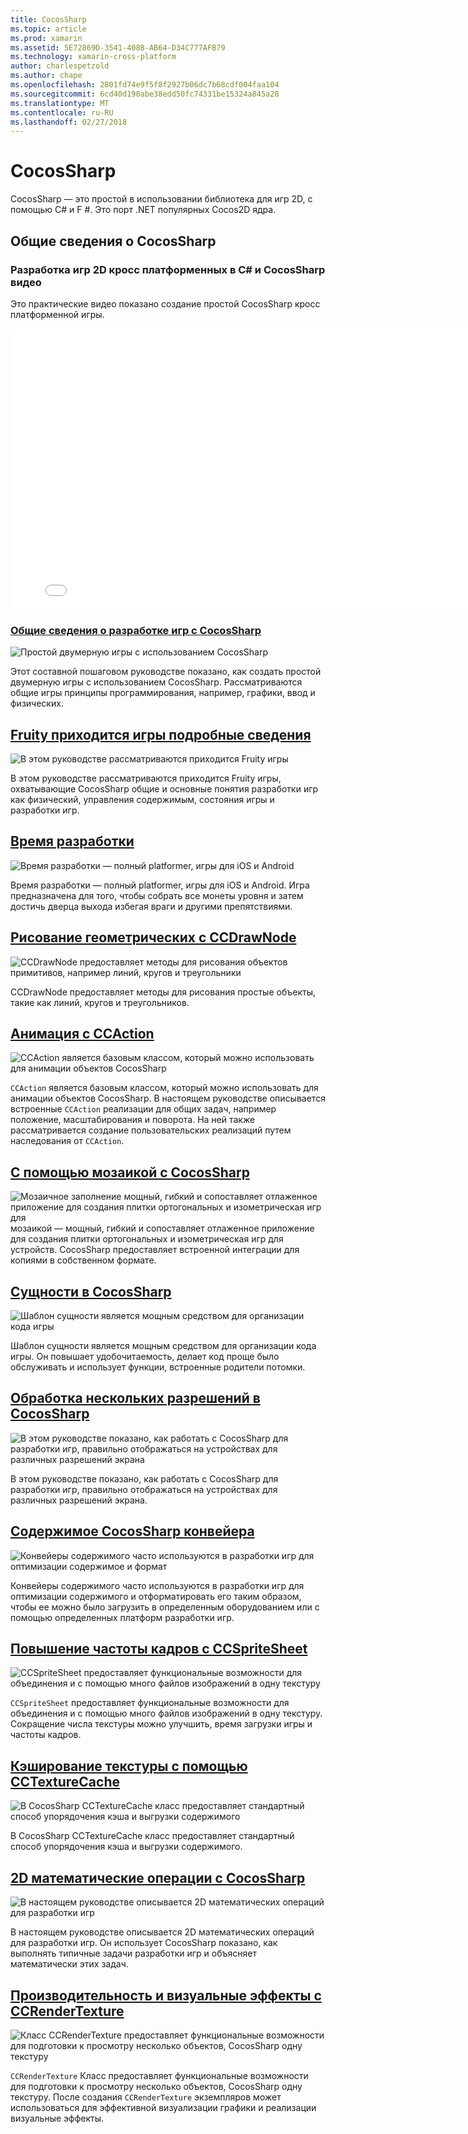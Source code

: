 ```yaml
---
title: CocosSharp
ms.topic: article
ms.prod: xamarin
ms.assetid: 5E72869D-3541-408B-AB64-D34C777AFB79
ms.technology: xamarin-cross-platform
author: charlespetzold
ms.author: chape
ms.openlocfilehash: 2801fd74e9f5f8f2927b06dc7b68cdf004faa104
ms.sourcegitcommit: 6cd40d190abe38edd50fc74331be15324a845a28
ms.translationtype: MT
ms.contentlocale: ru-RU
ms.lasthandoff: 02/27/2018
---
```

# <a name="cocossharp"></a>CocosSharp

CocosSharp — это простой в использовании библиотека для игр 2D, с помощью C# и F #. Это порт .NET популярных Cocos2D ядра.

## <a name="introduction-to-cocossharp"></a>Общие сведения о CocosSharp

###  <a name="developing-cross-platform-2d-games-in-c-and-cocossharp-video"></a>Разработка игр 2D кросс платформенных в C# и CocosSharp видео

Это практические видео показано создание простой CocosSharp кросс платформенной игры.

<iframe src="//channel9.msdn.com/Shows/Visual-Studio-Toolbox/Developing-Cross-platform-2D-Games-in-C-and-CocosSharp/player" width="800" height="450" allowFullScreen frameBorder="0"></iframe>

###  <a name="introduction-to-game-development-with-cocossharpgraphics-gamescocossharpfirst-gameindexmd"></a>[Общие сведения о разработке игр с CocosSharp](~/graphics-games/cocossharp/first-game/index.md)

![](images/first-game.png "Простой двумерную игры с использованием CocosSharp")

Этот составной пошаговом руководстве показано, как создать простой двумерную игры с использованием CocosSharp. Рассматриваются общие игры принципы программирования, например, графики, ввод и физических.



##  <a name="fruity-falls-game-detailsgraphics-gamescocossharpfruity-fallsmd"></a>[Fruity приходится игры подробные сведения](~/graphics-games/cocossharp/fruity-falls.md)

![](images/fruity-falls.png "В этом руководстве рассматриваются приходится Fruity игры")

В этом руководстве рассматриваются приходится Fruity игры, охватывающие CocosSharp общие и основные понятия разработки игр как физический, управления содержимым, состояния игры и разработки игр.  



## <a name="coin-timegraphics-gamescocossharpcointimemd"></a>[Время разработки](~/graphics-games/cocossharp/cointime.md)

![](images/cointime.png "Время разработки — полный platformer, игры для iOS и Android")

Время разработки — полный platformer, игры для iOS и Android. Игра предназначена для того, чтобы собрать все монеты уровня и затем достичь дверца выхода избегая враги и другими препятствиями.



## <a name="drawing-geometry-with-ccdrawnodegraphics-gamescocossharpccdrawnodemd"></a>[Рисование геометрических с CCDrawNode](~/graphics-games/cocossharp/ccdrawnode.md)

![](images/ccdrawnode.png "CCDrawNode предоставляет методы для рисования объектов примитивов, например линий, кругов и треугольники")

CCDrawNode предоставляет методы для рисования простые объекты, такие как линий, кругов и треугольников.



## <a name="animating-with-ccactiongraphics-gamescocossharpccactionmd"></a>[Анимация с CCAction](~/graphics-games/cocossharp/ccaction.md)

![](images/ccaction.png "CCAction является базовым классом, который можно использовать для анимации объектов CocosSharp")

`CCAction` является базовым классом, который можно использовать для анимации объектов CocosSharp. В настоящем руководстве описывается встроенные `CCAction` реализации для общих задач, например положение, масштабирования и поворота. На ней также рассматривается создание пользовательских реализаций путем наследования от `CCAction`.



## <a name="using-tiled-with-cocossharpgraphics-gamescocossharptiledmd"></a>[С помощью мозаикой с CocosSharp](~/graphics-games/cocossharp/tiled.md)

![](images/tiled.png "Мозаичное заполнение мощный, гибкий и сопоставляет отлаженное приложение для создания плитки ортогональных и изометрическая игр для") мозаикой — мощный, гибкий и сопоставляет отлаженное приложение для создания плитки ортогональных и изометрическая игр для устройств. CocosSharp предоставляет встроенной интеграции для копиями в собственном формате.



##  <a name="entities-in-cocossharpgraphics-gamescocossharpentitiesmd"></a>[Сущности в CocosSharp](~/graphics-games/cocossharp/entities.md)

![](images/entities.png "Шаблон сущности является мощным средством для организации кода игры")

Шаблон сущности является мощным средством для организации кода игры. Он повышает удобочитаемость, делает код проще было обслуживать и использует функции, встроенные родители потомки.



##  <a name="handling-multiple-resolutions-in-cocossharpgraphics-gamescocossharpresolutionsmd"></a>[Обработка нескольких разрешений в CocosSharp](~/graphics-games/cocossharp/resolutions.md)

![](images/resolutions.png "В этом руководстве показано, как работать с CocosSharp для разработки игр, правильно отображаться на устройствах для различных разрешений экрана")

В этом руководстве показано, как работать с CocosSharp для разработки игр, правильно отображаться на устройствах для различных разрешений экрана.



##  <a name="cocossharp-content-pipelinegraphics-gamescocossharpcontent-pipelineindexmd"></a>[Содержимое CocosSharp конвейера](~/graphics-games/cocossharp/content-pipeline/index.md)

![](images/content-pipeline.png "Конвейеры содержимого часто используются в разработки игр для оптимизации содержимое и формат")

Конвейеры содержимого часто используются в разработки игр для оптимизации содержимого и отформатировать его таким образом, чтобы ее можно было загрузить в определенным оборудованием или с помощью определенных платформ разработки игр.



## <a name="improving-framerate-with-ccspritesheetgraphics-gamescocossharpccspritesheetmd"></a>[Повышение частоты кадров с CCSpriteSheet](~/graphics-games/cocossharp/ccspritesheet.md)

![](images/ccspritesheet.png "CCSpriteSheet предоставляет функциональные возможности для объединения и с помощью много файлов изображений в одну текстуру")

`CCSpriteSheet` предоставляет функциональные возможности для объединения и с помощью много файлов изображений в одну текстуру. Сокращение числа текстуры можно улучшить, время загрузки игры и частоты кадров.



## <a name="texture-caching-using-cctexturecachegraphics-gamescocossharptexture-cachemd"></a>[Кэширование текстуры с помощью CCTextureCache](~/graphics-games/cocossharp/texture-cache.md)

![](images/texture-cache.png "В CocosSharp CCTextureCache класс предоставляет стандартный способ упорядочения кэша и выгрузки содержимого")

В CocosSharp CCTextureCache класс предоставляет стандартный способ упорядочения кэша и выгрузки содержимого. 



## <a name="2d-math-with-cocossharpgraphics-gamescocossharpmathmd"></a>[2D математические операции с CocosSharp](~/graphics-games/cocossharp/math.md)

![](images/math.png "В настоящем руководстве описывается 2D математических операций для разработки игр")

В настоящем руководстве описывается 2D математических операций для разработки игр. Он использует CocosSharp показано, как выполнять типичные задачи разработки игр и объясняет математически этих задач.



## <a name="performance-and-visual-effects-with-ccrendertexturegraphics-gamescocossharpccrendertexturemd"></a>[Производительность и визуальные эффекты с CCRenderTexture](~/graphics-games/cocossharp/ccrendertexture.md)

![](images/ccrendertexture.png "Класс CCRenderTexture предоставляет функциональные возможности для подготовки к просмотру несколько объектов, CocosSharp одну текстуру")

`CCRenderTexture` Класс предоставляет функциональные возможности для подготовки к просмотру несколько объектов, CocosSharp одну текстуру. После создания `CCRenderTexture` экземпляров может использоваться для эффективной визуализации графики и реализации визуальные эффекты.

 

